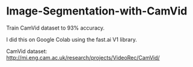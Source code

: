 # Image-Segmentation-with-CamVid

Train CamVid dataset to 93% accuracy.

I did this on Google Colab using the fast.ai V1 library.

CamVid dataset:  http://mi.eng.cam.ac.uk/research/projects/VideoRec/CamVid/
